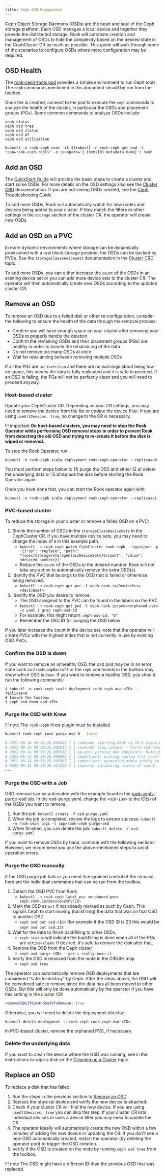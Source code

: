 ```yaml
---
title: Ceph OSD Management
---
```


Ceph Object Storage Daemons (OSDs) are the heart and soul of the Ceph storage platform.
Each OSD manages a local device and together they provide the distributed storage. Rook will automate creation and management of OSDs to hide the complexity
based on the desired state in the CephCluster CR as much as possible. This guide will walk through some of the scenarios
to configure OSDs where more configuration may be required.

## OSD Health

The [rook-ceph-tools pod](../../Troubleshooting/ceph-toolbox.md) provides a simple environment to run Ceph tools. The `ceph` commands
mentioned in this document should be run from the toolbox.

Once the is created, connect to the pod to execute the `ceph` commands to analyze the health of the cluster,
in particular the OSDs and placement groups (PGs). Some common commands to analyze OSDs include:

```console
ceph status
ceph osd tree
ceph osd status
ceph osd df
ceph osd utilization
```

```console
kubectl -n rook-ceph exec -it $(kubectl -n rook-ceph get pod -l "app=rook-ceph-tools" -o jsonpath='{.items[0].metadata.name}') bash
```

## Add an OSD

The [QuickStart Guide](../../Getting-Started/quickstart.md) will provide the basic steps to create a cluster and start some OSDs. For more details on the OSD
settings also see the [Cluster CRD](../../CRDs/Cluster/ceph-cluster-crd.md) documentation. If you are not seeing OSDs created, see the [Ceph Troubleshooting Guide](../../Troubleshooting/ceph-common-issues.md).

To add more OSDs, Rook will automatically watch for new nodes and devices being added to your cluster.
If they match the filters or other settings in the `storage` section of the cluster CR, the operator
will create new OSDs.

## Add an OSD on a PVC

In more dynamic environments where storage can be dynamically provisioned with a raw block storage provider, the OSDs can be backed
by PVCs. See the `storageClassDeviceSets` documentation in the [Cluster CRD](../../CRDs/Cluster/ceph-cluster-crd.md#storage-class-device-sets) topic.

To add more OSDs, you can either increase the `count` of the OSDs in an existing device set or you can
add more device sets to the cluster CR. The operator will then automatically create new OSDs according
to the updated cluster CR.

## Remove an OSD

To remove an OSD due to a failed disk or other re-configuration, consider the following to ensure the health of the data
through the removal process:

* Confirm you will have enough space on your cluster after removing your OSDs to properly handle the deletion
* Confirm the remaining OSDs and their placement groups (PGs) are healthy in order to handle the rebalancing of the data
* Do not remove too many OSDs at once
* Wait for rebalancing between removing multiple OSDs

If all the PGs are `active+clean` and there are no warnings about being low on space, this means the data is fully replicated
and it is safe to proceed. If an OSD is failing, the PGs will not be perfectly clean and you will need to proceed anyway.

### Host-based cluster

Update your CephCluster CR. Depending on your CR settings, you may need to remove the device from the list or update the device filter.
If you are using `useAllDevices: true`, no change to the CR is necessary.

!!! important
    **On host-based clusters, you may need to stop the Rook Operator while performing OSD
    removal steps in order to prevent Rook from detecting the old OSD and trying to re-create it before the disk is wiped or removed.**

To stop the Rook Operator, run:

```console
kubectl -n rook-ceph scale deployment rook-ceph-operator --replicas=0
```

You must perform steps below to (1) purge the OSD and either (2.a) delete the underlying data or
(2.b)replace the disk before starting the Rook Operator again.

Once you have done that, you can start the Rook operator again with:

```console
kubectl -n rook-ceph scale deployment rook-ceph-operator --replicas=1
```

### PVC-based cluster

To reduce the storage in your cluster or remove a failed OSD on a PVC:

1. Shrink the number of OSDs in the `storageClassDeviceSets` in the CephCluster CR. If you have multiple device sets,
    you may need to change the index of `0` in this example path.
    * `kubectl -n rook-ceph patch CephCluster rook-ceph --type=json -p '[{"op": "replace", "path": "/spec/storage/storageClassDeviceSets/0/count", "value":<desired number>}]'`
    * Reduce the `count` of the OSDs to the desired number. Rook will not take any action to automatically remove the extra OSD(s).
2. Identify the PVC that belongs to the OSD that is failed or otherwise being removed.
    * `kubectl -n rook-ceph get pvc -l ceph.rook.io/DeviceSet=<deviceSet>`
3. Identify the OSD you desire to remove.
    * The OSD assigned to the PVC can be found in the labels on the PVC
    * `kubectl -n rook-ceph get pod -l ceph.rook.io/pvc=<orphaned-pvc> -o yaml | grep ceph-osd-id`
    * For example, this might return: `ceph-osd-id: "0"`
    * Remember the OSD ID for purging the OSD below

If you later increase the count in the device set, note that the operator will create PVCs with the highest index
that is not currently in use by existing OSD PVCs.

### Confirm the OSD is down

If you want to remove an unhealthy OSD, the osd pod may be in an error state such as `CrashLoopBackoff` or the `ceph` commands
in the toolbox may show which OSD is `down`. If you want to remove a healthy OSD, you should run the following commands:

```console
$ kubectl -n rook-ceph scale deployment rook-ceph-osd-<ID> --replicas=0
# Inside the toolbox
$ ceph osd down osd.<ID>
```

### Purge the OSD with Krew

!!! note
    The `rook-ceph` Krew plugin must be [installed](https://github.com/rook/kubectl-rook-ceph#install)

```bash
kubectl rook-ceph rook purge-osd 0 --force

# 2022-09-14 08:58:28.888431 I | rookcmd: starting Rook v1.10.0-alpha.0.164.gcb73f728c with arguments 'rook ceph osd remove --osd-ids=0 --force-osd-removal=true'
# 2022-09-14 08:58:28.889217 I | rookcmd: flag values: --force-osd-removal=true, --help=false, --log-level=INFO, --operator-image=, --osd-ids=0, --preserve-pvc=false, --service-account=
# 2022-09-14 08:58:28.889582 I | op-mon: parsing mon endpoints: b=10.106.118.240:6789
# 2022-09-14 08:58:28.898898 I | cephclient: writing config file /var/lib/rook/rook-ceph/rook-ceph.config
# 2022-09-14 08:58:28.899567 I | cephclient: generated admin config in /var/lib/rook/rook-ceph
# 2022-09-14 08:58:29.421345 I | cephosd: validating status of osd.0
---
```

### Purge the OSD with a Job

OSD removal can be automated with the example found in the [rook-ceph-purge-osd job](https://github.com/rook/rook/blob/master/deploy/examples/osd-purge.yaml).
In the osd-purge.yaml, change the `<OSD-IDs>` to the ID(s) of the OSDs you want to remove.

1. Run the job: `kubectl create -f osd-purge.yaml`
2. When the job is completed, review the logs to ensure success: `kubectl -n rook-ceph logs -l app=rook-ceph-purge-osd`
3. When finished, you can delete the job: `kubectl delete -f osd-purge.yaml`

If you want to remove OSDs by hand, continue with the following sections. However, we recommend you use the above-mentioned steps to avoid operation errors.

### Purge the OSD manually

If the OSD purge job fails or you need fine-grained control of the removal, here are the individual commands that can be run from the toolbox.

1. Detach the OSD PVC from Rook
    * `kubectl -n rook-ceph label pvc <orphaned-pvc> ceph.rook.io/DeviceSetPVCId-`
2. Mark the OSD as `out` if not already marked as such by Ceph. This signals Ceph to start moving (backfilling) the data that was on that OSD to another OSD.
    * `ceph osd out osd.<ID>` (for example if the OSD ID is 23 this would be `ceph osd out osd.23`)
3. Wait for the data to finish backfilling to other OSDs.
    * `ceph status` will indicate the backfilling is done when all of the PGs are `active+clean`. If desired, it's safe to remove the disk after that.
4. Remove the OSD from the Ceph cluster
    * `ceph osd purge <ID> --yes-i-really-mean-it`
5. Verify the OSD is removed from the node in the CRUSH map
    * `ceph osd tree`

The operator can automatically remove OSD deployments that are considered "safe-to-destroy" by Ceph.
After the steps above, the OSD will be considered safe to remove since the data has all been moved
to other OSDs. But this will only be done automatically by the operator if you have this setting in the cluster CR:

```yaml
removeOSDsIfOutAndSafeToRemove: true
```

Otherwise, you will need to delete the deployment directly:

```console
kubectl delete deployment -n rook-ceph rook-ceph-osd-<ID>
```

In PVC-based cluster, remove the orphaned PVC, if necessary.

### Delete the underlying data

If you want to clean the device where the OSD was running, see in the instructions to
wipe a disk on the [Cleaning up a Cluster](../ceph-teardown.md#delete-the-data-on-hosts) topic.

## Replace an OSD

To replace a disk that has failed:

1. Run the steps in the previous section to [Remove an OSD](#remove-an-osd).
2. Replace the physical device and verify the new device is attached.
3. Check if your cluster CR will find the new device. If you are using `useAllDevices: true` you can skip this step.
If your cluster CR lists individual devices or uses a device filter you may need to update the CR.
4. The operator ideally will automatically create the new OSD within a few minutes of adding the new device or updating the CR.
If you don't see a new OSD automatically created, restart the operator (by deleting the operator pod) to trigger the OSD creation.
5. Verify if the OSD is created on the node by running `ceph osd tree` from the toolbox.

!!! note
    The OSD might have a different ID than the previous OSD that was replaced.
